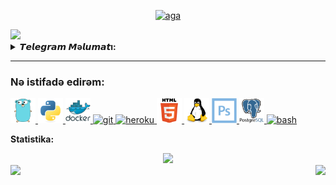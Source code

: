 <p align="center">
  <a href="https://github.com/offlineflood"><img src="http://readme-typing-svg.herokuapp.com?color=F77247&width=420&lines=➣ + Mən + Aliyev + Ali+.; GitHub + hesabıma + xoş + gəldin+.+ ☺ ;Tətbiqi + riyaziyyat + və + kibernetika + fakültəsi+.;♕ + ( + Bakı + Dövlət + Universiteti + ) + ♕" alt="aga">
</p> 
<a href=><img src="https://user-images.githubusercontent.com/73097560/115834477-dbab4500-a447-11eb-908a-139a6edaec5c.gif"></a> 

<details>
<summary><b>𝙏𝙚𝙡𝙚𝙜𝙧𝙖𝙢 𝙈ə𝙡𝙪𝙢𝙖𝙩ı:</b></summary>
 
  
❐ [𝕺𝖋𝖋𝖑𝖎𝖓𝖊𝕱𝖑𝖔𝖔𝖉](https://github.com/offlineflood)
❐ [𝕯𝖊𝖌𝕲𝖎𝖝𝕸](https://github.com/DegGixM
❐ [𝕸𝖚𝖈𝖛𝖊](https://telegram.me/MUCVE_M)
❐ [𝕯𝖊𝖌𝕲𝖎𝖝𝕸](https://telegram.me/DegGixM)
  
[![Github](https://img.shields.io/badge/-OfflineFlood-181717?style=for-the-badge&logo=Github&logoColor=white)](https://github.com/offlineflood)
[![Github](https://img.shields.io/badge/-DegGıxM-181717?style=for-the-badge&logo=Github&logoColor=white)](https://github.com/DegGixM)
[![Telegram](https://img.shields.io/badge/Aliyev-Ali-2CA5E0?style=for-the-badge&logo=telegram&logoColor=white)](https://telegram.me/MUCVE_M)
[![Telegram](https://img.shields.io/badge/D-e-g-Gıx-M-2CA5E0?style=for-the-badge&logo=telegram&logoColor=white)](https://telegram.me/DegGixM)

 </details>
  
 ---
  
<h3 align="left">Nə istifadə edirəm:</h3>
<p align="left"><a href="https://go.dev" target="_blank"><img src="https://raw.githubusercontent.com/devicons/devicon/master/icons/go/go-original.svg" alt="go" width="40" height="40"/> </a><a href="https://www.python.org" target="_blank"><img src="https://raw.githubusercontent.com/devicons/devicon/master/icons/python/python-original.svg" alt="python" width="40" height="40"/> </a><a href="https://www.docker.com/" target="_blank"> <img src="https://raw.githubusercontent.com/devicons/devicon/master/icons/docker/docker-original-wordmark.svg" alt="docker" width="40" height="40"/> </a> <a href="https://git-scm.com/" target="_blank"> <img src="https://www.vectorlogo.zone/logos/git-scm/git-scm-icon.svg" alt="git" width="40" height="40"/> </a> <a href="https://heroku.com" target="_blank"> <img src="https://www.vectorlogo.zone/logos/heroku/heroku-icon.svg" alt="heroku" width="40" height="40"/> </a> <a href="https://www.w3.org/html/" target="_blank"> <img src="https://raw.githubusercontent.com/devicons/devicon/master/icons/html5/html5-original-wordmark.svg" alt="html5" width="40" height="40"/> </a> <a href="https://www.linux.org/" target="_blank"> <img src="https://raw.githubusercontent.com/devicons/devicon/master/icons/linux/linux-original.svg" alt="linux" width="40" height="40"/> </a> <a href="https://www.photoshop.com/en" target="_blank"> <img src="https://raw.githubusercontent.com/devicons/devicon/master/icons/photoshop/photoshop-line.svg" alt="photoshop" width="40" height="40"/> </a> <a href="https://www.postgresql.org" target="_blank"> <img src="https://raw.githubusercontent.com/devicons/devicon/master/icons/postgresql/postgresql-original-wordmark.svg" alt="postgresql" width="40" height="40"/> </a><a href="https://www.gnu.org/software/bash/" target="_blank"> <img src="https://www.vectorlogo.zone/logos/gnu_bash/gnu_bash-icon.svg" alt="bash" width="40" height="40"/> </a></p>



**Statistika:**  


<div align="center"><img src="https://github-profile-trophy.vercel.app/?username=offlineflood&theme=dracula&count_private=true"></div>
<img align="left" src="https://github-readme-stats.vercel.app/api?username=offlineflood&show_icons=true&hide_border=true&theme=tokyonight"><img align="right" src="https://github-readme-stats.vercel.app/api/top-langs/?username=offlineflood&theme=tokyonight&hide=batchfile">
